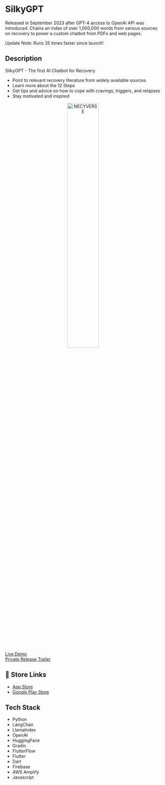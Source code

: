 
# SilkyGPT

Released in September 2023 after GPT-4 access to OpenAI API was introduced. Chains an index of over 1,000,000 words from various sources on recovery to power a custom chatbot from PDFs and web pages.

Update Note: Runs 35 times faster since launch!

## Description
SilkyGPT - The first AI Chatbot for Recovery

- Point to relevant recovery literature from widely available sources
- Learn more about the 12 Steps
- Get tips and advice on how to cope with cravings, triggers, and relapses
- Stay motivated and inspired

<p align="center">
<img src="https://github.com/mkostandin/silkygpt-flutter-app/blob/main/silky-github-vertical.gif" style="display:block;margin:auto;" alt="NECYVERSE" width="45%"/>
</p>

<a href="http://daftmonk-silkygpt-nh-bid.hf.space/" target="_blank">Live Demo</a> <br>
<a href="https://www.youtube.com/watch?v=CueiutuPrgE" target="_blank">Private Release Trailer</a>

## 🔗 Store Links
- [App Store](https://apps.apple.com/us/app/silky-by-nh-bid/id6464329743)
- [Google Play Store](https://play.google.com/store/apps/details?id=org.silkygptnhbid.www)

## Tech Stack

- Python
- LangChan
- LlamaIndex
- OpenAI
- HuggingFace
- Gradio
- FlutterFlow
- Flutter
- Dart
- Firebase
- AWS Amplify
- Javascript

